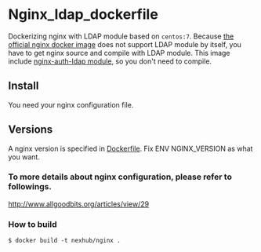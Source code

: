 # Nginx_ldap_dockerfile
Dockerizing nginx with LDAP module based on `centos:7`.
Because [the official nginx docker image](https://github.com/nginxinc/docker-nginx) does not support LDAP module by itself, you have to get nginx source and compile with LDAP module. This image include [nginx-auth-ldap module](https://github.com/kvspb/nginx-auth-ldap), so you don't need to compile. 

## Install
You need your nginx configuration file.

## Versions
A nginx version is specified in [Dockerfile](https://github.com/shyr/nginx_ldap_dockerfile/blob/master/Dockerfile). Fix ENV NGINX_VERSION as what you want.


### To more details about nginx configuration, please refer to followings.<br>
http://www.allgoodbits.org/articles/view/29

### How to build
```
$ docker build -t nexhub/nginx .
```
